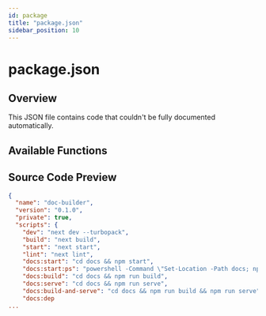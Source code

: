 ```yaml
---
id: package
title: "package.json"
sidebar_position: 10
---
```


# package.json

## Overview

This JSON file contains code that couldn't be fully documented automatically.

## Available Functions



## Source Code Preview

```json
{
  "name": "doc-builder",
  "version": "0.1.0",
  "private": true,
  "scripts": {
    "dev": "next dev --turbopack",
    "build": "next build",
    "start": "next start",
    "lint": "next lint",
    "docs:start": "cd docs && npm start",
    "docs:start:ps": "powershell -Command \"Set-Location -Path docs; npm start\"",
    "docs:build": "cd docs && npm run build",
    "docs:serve": "cd docs && npm run serve",
    "docs:build-and-serve": "cd docs && npm run build && npm run serve",
    "docs:dep
...
```